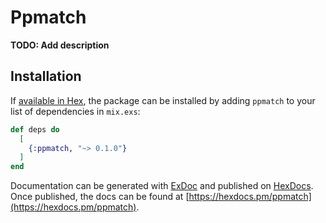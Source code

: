 # Ppmatch

**TODO: Add description**

## Installation

If [available in Hex](https://hex.pm/docs/publish), the package can be installed
by adding `ppmatch` to your list of dependencies in `mix.exs`:

```elixir
def deps do
  [
    {:ppmatch, "~> 0.1.0"}
  ]
end
```

Documentation can be generated with [ExDoc](https://github.com/elixir-lang/ex_doc)
and published on [HexDocs](https://hexdocs.pm). Once published, the docs can
be found at [https://hexdocs.pm/ppmatch](https://hexdocs.pm/ppmatch).

